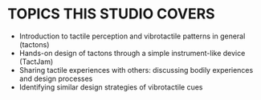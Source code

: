 # TOPICS THIS STUDIO COVERS
* Introduction to tactile perception and vibrotactile patterns in general (tactons)
* Hands-on design of tactons through a simple instrument-like device (TactJam)
* Sharing tactile experiences with others: discussing bodily experiences and design processes
* Identifying similar design strategies of vibrotactile cues
